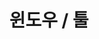 ---
title: "윈도우 / 툴"
layout: category
permalink: /tool
author_profile: true
taxonomy: 윈도우 / 툴
sidebar:
  nav: "categories"
---